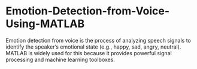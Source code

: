 # Emotion-Detection-from-Voice-Using-MATLAB
Emotion detection from voice is the process of analyzing speech signals to identify the speaker’s emotional state (e.g., happy, sad, angry, neutral). MATLAB is widely used for this because it provides powerful signal processing and machine learning toolboxes.
